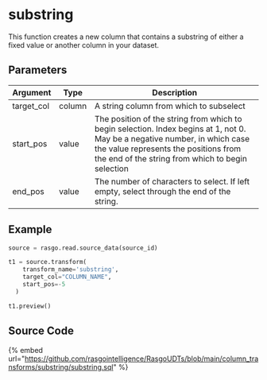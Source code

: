 

# substring

This function creates a new column that contains a substring of either a fixed value or another column in your dataset.


## Parameters

|  Argument  |  Type  |                                                                                                       Description                                                                                                       |
| ---------- | ------ | ----------------------------------------------------------------------------------------------------------------------------------------------------------------------------------------------------------------------- |
| target_col | column | A string column from which to subselect                                                                                                                                                                                 |
| start_pos  | value  | The position of the string from which to begin selection. Index begins at 1, not 0. May be a negative number, in which case the value represents the positions from the end of the string from which to begin selection |
| end_pos    | value  | The number of characters to select. If left empty, select through the end of the string.                                                                                                                                |


## Example

```python
source = rasgo.read.source_data(source_id)

t1 = source.transform(
    transform_name='substring',
    target_col="COLUMN_NAME",
    start_pos=-5
  )

t1.preview()

```

## Source Code

{% embed url="https://github.com/rasgointelligence/RasgoUDTs/blob/main/column_transforms/substring/substring.sql" %}

